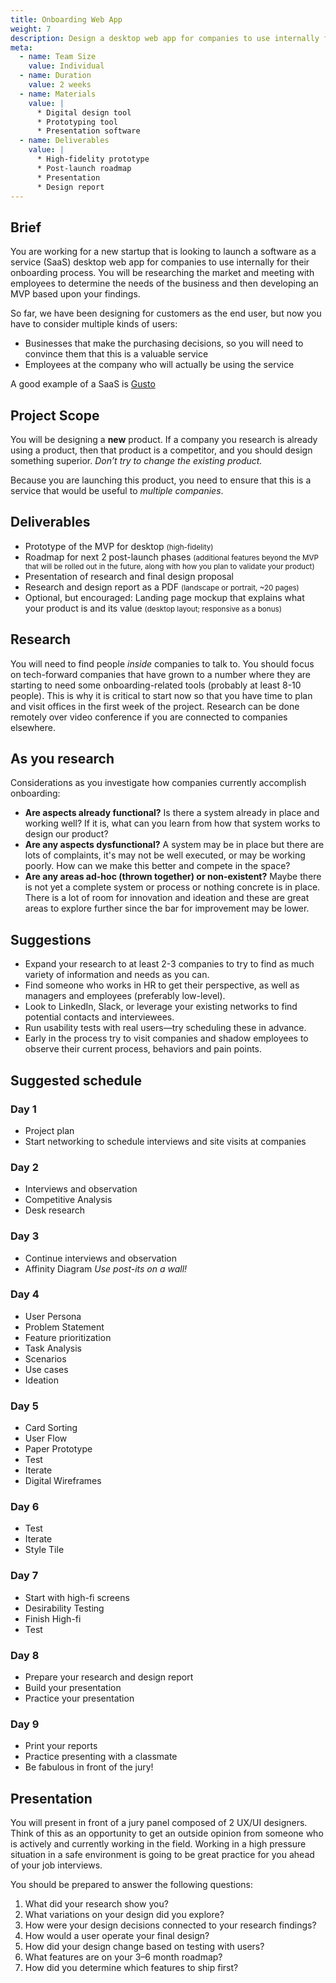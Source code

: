 ```yaml
---
title: Onboarding Web App
weight: 7
description: Design a desktop web app for companies to use internally for their onboarding process.
meta:
  - name: Team Size
    value: Individual
  - name: Duration
    value: 2 weeks
  - name: Materials
    value: |
      * Digital design tool
      * Prototyping tool
      * Presentation software
  - name: Deliverables
    value: |
      * High-fidelity prototype
      * Post-launch roadmap
      * Presentation
      * Design report
---
```


## Brief

You are working for a new startup that is looking to launch a software as a service (SaaS) desktop web app for companies to use internally for their onboarding process. You will be researching the market and meeting with employees to determine the needs of the business and then developing an MVP based upon your findings.

So far, we have been designing for customers as the end user, but now you have to consider multiple kinds of users:

* Businesses that make the purchasing decisions, so you will need to convince them that this is a valuable service
* Employees at the company who will actually be using the service

A good example of a SaaS is [Gusto](https://gusto.com/)


## Project Scope

You will be designing a **new** product. If a company you research is already using a product, then that product is a competitor, and you should design something superior. *Don’t try to change the existing product.*

Because you are launching this product, you need to ensure that this is a service that would be useful to *multiple companies*.


## Deliverables

* Prototype of the MVP for desktop <small>(high-fidelity)</small>
* Roadmap for next 2 post-launch phases <small>(additional features beyond the MVP that will be rolled out in the future, along with how you plan to validate your product)</small>
* Presentation of research and final design proposal
* Research and design report as a PDF <small>(landscape or portrait, ~20 pages)</small>
* Optional, but encouraged: Landing page mockup that explains what your product is and its value <small>(desktop layout; responsive as a bonus)</small>


## Research

You will need to find people *inside* companies to talk to. You should focus on tech-forward companies that have grown to a number where they are starting to need some onboarding-related tools (probably at least 8-10 people). This is why it is critical to start now so that you have time to plan and visit offices in the first week of the project. Research can be done remotely over video conference if you are connected to companies elsewhere.

## As you research

Considerations as you investigate how companies currently accomplish onboarding:

* **Are aspects already functional?** Is there a system already in place and working well? If it is, what can you learn from how that system works to design our product?
* **Are any aspects dysfunctional?** A system may be in place but there are lots of complaints, it's may not be well executed, or may be working poorly. How can we make this better and compete in the space?
* **Are any areas ad-hoc (thrown together) or non-existent?** Maybe there is not yet a complete system or process or nothing concrete is in place. There is a lot of room for innovation and ideation and these are great areas to explore further since the bar for improvement may be lower.

## Suggestions

* Expand your research to at least 2-3 companies to try to find as much variety of information and needs as you can.
* Find someone who works in HR to get their perspective, as well as managers and employees (preferably low-level).
* Look to LinkedIn, Slack, or leverage your existing networks to find potential contacts and interviewees.
* Run usability tests with real users—try scheduling these in advance.
* Early in the process try to visit companies and shadow employees to observe their current process, behaviors and pain points.

## Suggested schedule

<div class="schedule row wide">
  <div>

  ### Day 1

  * Project plan
  * Start networking to schedule interviews and site visits at companies
  </div>
  <div>

  ### Day 2

  * Interviews and observation
  * Competitive Analysis
  * Desk research
  </div>
  <div>

  ### Day 3

  * Continue interviews and observation
  * Affinity Diagram *Use post-its on a wall!*
  </div>
  <div>

  ### Day 4

  * User Persona
  * Problem Statement
  * Feature prioritization
  * Task Analysis
  * Scenarios
  * Use cases
  * Ideation
  </div>
  <div>

  ### Day 5

  * Card Sorting
  * User Flow
  * Paper Prototype
  * Test
  * Iterate
  * Digital Wireframes
  </div>
  <div>

  ### Day 6

  * Test
  * Iterate
  * Style Tile
  </div>
  <div>

  ### Day 7

  * Start with high-fi screens
  * Desirability Testing
  * Finish High-fi
  * Test
  </div>
  <div>

  ### Day 8

  * Prepare your research and design report
  * Build your presentation
  * Practice your presentation
  </div>
  <div>

  ### Day 9

  * Print your reports
  * Practice presenting with a classmate
  * Be fabulous in front of the jury!
  </div>
</div>


## Presentation

You will present in front of a jury panel composed of 2 UX/UI designers. Think of this as an opportunity to get an outside opinion from someone who is actively and currently working in the field. Working in a high pressure situation in a safe environment is going to be great practice for you ahead of your job interviews.

You should be prepared to answer the following questions:

1. What did your research show you?
2. What variations on your design did you explore?
3. How were your design decisions connected to your research findings?
4. How would a user operate your final design?
5. How did your design change based on testing with users?
6. What features are on your 3–6 month roadmap?
7. How did you determine which features to ship first?

